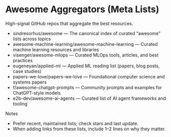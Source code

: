 # Awesome Aggregators (Meta Lists)

High-signal GitHub repos that aggregate the best resources.

- sindresorhus/awesome — The canonical index of curated “awesome” lists across topics
- awesome-machine-learning/awesome-machine-learning — Curated machine learning resources and libraries
- visenger/awesome-mlops — Curated MLOps tools, articles, and best practices
- eugeneyan/applied-ml — Applied ML reading list (papers, blog posts, case studies)
- papers-we-love/papers-we-love — Foundational computer science and systems papers
- f/awesome-chatgpt-prompts — Community prompts and examples for ChatGPT-style models
- e2b-dev/awesome-ai-agents — Curated list of AI agent frameworks and tooling

Notes
- Prefer recent, maintained lists; check stars and last update.
- When adding links from these lists, include 1–2 lines on why they matter.
